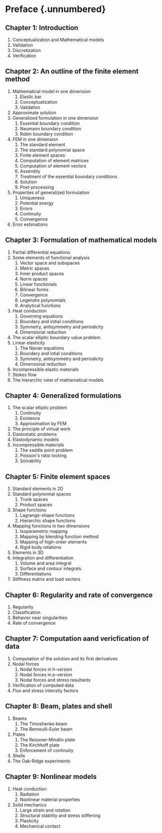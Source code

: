 # Preface {.unnumbered}

## Chapter 1: Introduction

1. Conceptualization and Mathematical models
2. Validation
3. Discretization
4. Verification

## Chapter 2: An outline of the finite element method

1. Mathematical model in one dimension
    1. Elastic bar
    2. Conceptualization
    3. Validation
2. Approximate solution
3. Generalized formulation in one dimension
    1. Essential boundary condition
    2. Neumann boundary condition
    3. Robin boundary condition
5. FEM in one dimension
	1. The standard element
	2. The standard polynomial space
	3. Finite element spaces
	4. Computation of element matrices
	5. Computation of element vectors
	6. Assembly
	7. Treatment of the essential boundary conditions
	8. Solution
	9. Post-processing
6. Properties of generalized formulation
	1. Uniqueness
	2. Potential energy
	3. Errors
	4. Continuity
	5. Convergence
7. Error estimations

## Chapter 3: Formulation of mathematical models

1. Partial differential equations
3. Some elements of functional analysis
	1. Vector space and subspaces
	2. Metric spaces
	3. Inner product spaces
	4. Norm spaces
	5. Linear functionals
	6. Bilinear forms
	7. Convergence
	8. Legendre polynomials
	9. Analytical functions
4. Heat conduction
	1. Governing equations
	2. Boundary and initial conditions
	3. Symmetry, antisymmetry and periodicity
	4. Dimensional reduction
5. The scalar elliptic boundary value problem
6. Linear elasticity
	1. The Navier equations
	2. Boundary and intial conditions
	3. Symmetry, antisymmetry and periodicity
	4. Dimensional reduction
7. Incompressible elastic materials
8. Stokes flow
9. The hierarchic view of mathematical models

## Chapter 4: Generalized formulations

1. The scalar elliptic problem
	1. Continuity
	2. Existence
	3. Approximation by FEM
4. The principle of virtual work
5. Elastostatic problems
6. Elastodynamic models
7. Incompressible materials
	1. The saddle point problem
	2. Poisson's ratio locking
	3. Solvability

## Chapter 5: Finite element spaces

1. Standard elements in 2D
2. Standard polynomial spaces
	1. Trunk spaces
	2. Product spaces
3. Shape  functions
	1. Lagrange-shape functions
	2. Hierarchic shape functions
3. Mapping functions in two dimensions
	1. Isoparametric mapping
	2. Mapping by blending function method
	3. Mapping of high-order elements
	4. Rigid body rotations
4. Elements in 3D
5. Integration and differentiation
	1. Volume and area integral
	2. Surface and contour integrals
	3. Differentiations
4. Stiffness matrix and load vectors

## Chapter 6: Regularity and rate of convergence

1. Regularity
2. Classification
3. Behavior near singularities
4. Rate of convergence

## Chapter 7: Computation aand vericfication of data

1. Computation of the solution and its first derivatives
2. Nodal forces
	1. Nodal forces in h-version
	2. Nodal forces in p-version
	3. Nodal forces and stress resultants
4. Verification of computed data
5. Flux and stress intensity factors

## Chapter 8: Beam, plates and shell

1. Beams
	1. The Timoshenko beam
	2. The Bernoulli-Euler beam
2. Plates
	1. The Reissner-Mindlin plate
	2. The Kirchhoff plate
	3. Enforcement of continuity
3. Shells
4. The Oak-Ridge experiments

## Chapter 9: Nonlinear models

1. Heat conduction
	1. Radiation
	2. Nonlinear material properties
2. Solid mechanics
	1. Large strain and rotation
	2. Structural stability and stress stiffening
	3. Plasticity
	4. Mechanical contact